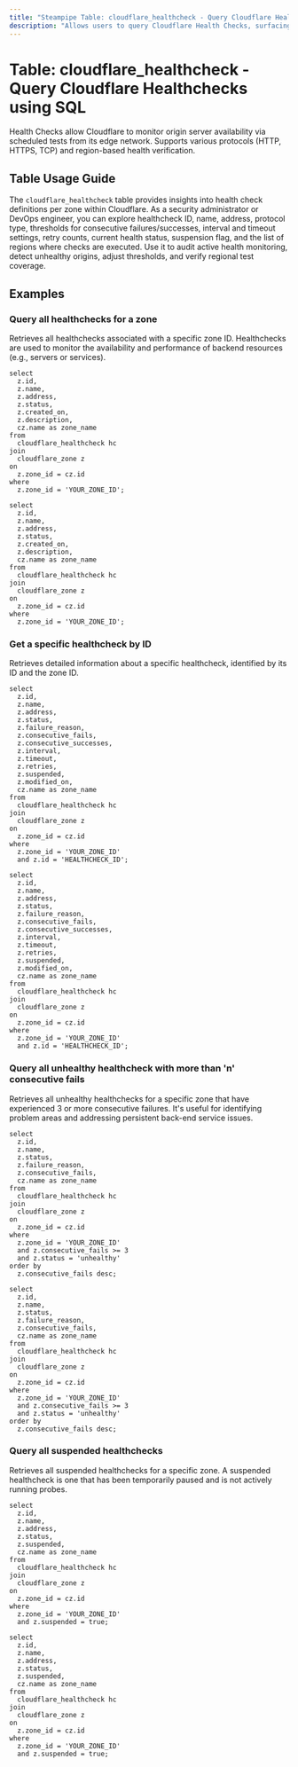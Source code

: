 ```yaml
---
title: "Steampipe Table: cloudflare_healthcheck - Query Cloudflare Healthchecks using SQL"
description: "Allows users to query Cloudflare Health Checks, surfacing configuration for origin monitoring including check ID, name, address, protocol, status, fail/success thresholds, intervals, retries, timeouts, suspension flag, and region settings at zone level."
---
```


# Table: cloudflare_healthcheck - Query Cloudflare Healthchecks using SQL

Health Checks allow Cloudflare to monitor origin server availability via scheduled tests from its edge network. Supports various protocols (HTTP, HTTPS, TCP) and region-based health verification.

## Table Usage Guide

The `cloudflare_healthcheck` table provides insights into health check definitions per zone within Cloudflare. As a security administrator or DevOps engineer, you can explore healthcheck ID, name, address, protocol type, thresholds for consecutive failures/successes, interval and timeout settings, retry counts, current health status, suspension flag, and the list of regions where checks are executed. Use it to audit active health monitoring, detect unhealthy origins, adjust thresholds, and verify regional test coverage.

## Examples

### Query all healthchecks for a zone
Retrieves all healthchecks associated with a specific zone ID. Healthchecks are used to monitor the availability and performance of backend resources (e.g., servers or services).

```sql+postgres
select
  z.id,
  z.name,
  z.address,
  z.status,
  z.created_on,
  z.description,
  cz.name as zone_name
from
  cloudflare_healthcheck hc
join
  cloudflare_zone z
on
  z.zone_id = cz.id
where
  z.zone_id = 'YOUR_ZONE_ID';
```

```sql+sqlite
select
  z.id,
  z.name,
  z.address,
  z.status,
  z.created_on,
  z.description,
  cz.name as zone_name
from
  cloudflare_healthcheck hc
join
  cloudflare_zone z
on
  z.zone_id = cz.id
where
  z.zone_id = 'YOUR_ZONE_ID';
```

### Get a specific healthcheck by ID
Retrieves detailed information about a specific healthcheck, identified by its ID and the zone ID.

```sql+postgres
select
  z.id,
  z.name,
  z.address,
  z.status,
  z.failure_reason,
  z.consecutive_fails,
  z.consecutive_successes,
  z.interval,
  z.timeout,
  z.retries,
  z.suspended,
  z.modified_on,
  cz.name as zone_name
from
  cloudflare_healthcheck hc
join
  cloudflare_zone z
on
  z.zone_id = cz.id
where
  z.zone_id = 'YOUR_ZONE_ID'
  and z.id = 'HEALTHCHECK_ID';
```

```sql+sqlite
select
  z.id,
  z.name,
  z.address,
  z.status,
  z.failure_reason,
  z.consecutive_fails,
  z.consecutive_successes,
  z.interval,
  z.timeout,
  z.retries,
  z.suspended,
  z.modified_on,
  cz.name as zone_name
from
  cloudflare_healthcheck hc
join
  cloudflare_zone z
on
  z.zone_id = cz.id
where
  z.zone_id = 'YOUR_ZONE_ID'
  and z.id = 'HEALTHCHECK_ID';
```

### Query all unhealthy healthcheck with more than 'n' consecutive fails
Retrieves all unhealthy healthchecks for a specific zone that have experienced 3 or more consecutive failures. It's useful for identifying problem areas and addressing persistent back-end service issues.

```sql+postgres
select
  z.id,
  z.name,
  z.status,
  z.failure_reason,
  z.consecutive_fails,
  cz.name as zone_name
from
  cloudflare_healthcheck hc
join
  cloudflare_zone z
on
  z.zone_id = cz.id
where
  z.zone_id = 'YOUR_ZONE_ID'
  and z.consecutive_fails >= 3
  and z.status = 'unhealthy'
order by
  z.consecutive_fails desc;
```

```sql+sqlite
select
  z.id,
  z.name,
  z.status,
  z.failure_reason,
  z.consecutive_fails,
  cz.name as zone_name
from
  cloudflare_healthcheck hc
join
  cloudflare_zone z
on
  z.zone_id = cz.id
where
  z.zone_id = 'YOUR_ZONE_ID'
  and z.consecutive_fails >= 3
  and z.status = 'unhealthy'
order by
  z.consecutive_fails desc;
```

### Query all suspended healthchecks
Retrieves all suspended healthchecks for a specific zone. A suspended healthcheck is one that has been temporarily paused and is not actively running probes.

```sql+postgres
select
  z.id,
  z.name,
  z.address,
  z.status,
  z.suspended,
  cz.name as zone_name
from
  cloudflare_healthcheck hc
join
  cloudflare_zone z
on
  z.zone_id = cz.id
where
  z.zone_id = 'YOUR_ZONE_ID'
  and z.suspended = true;
```

```sql+sqlite
select
  z.id,
  z.name,
  z.address,
  z.status,
  z.suspended,
  cz.name as zone_name
from
  cloudflare_healthcheck hc
join
  cloudflare_zone z
on
  z.zone_id = cz.id
where
  z.zone_id = 'YOUR_ZONE_ID'
  and z.suspended = true;
```
